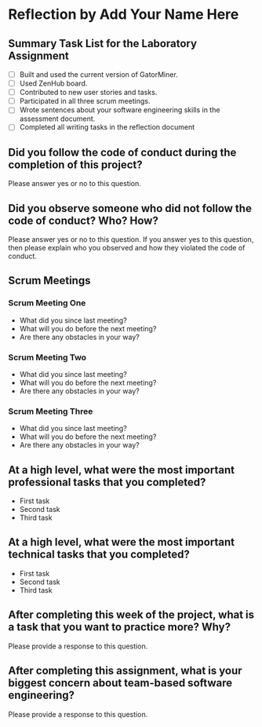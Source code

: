 # Reflection by Add Your Name Here

## Summary Task List for the Laboratory Assignment

- [ ] Built and used the current version of GatorMiner.
- [ ] Used ZenHub board.
- [ ] Contributed to new user stories and tasks.
- [ ] Participated in all three scrum meetings.
- [ ] Wrote sentences about your software engineering skills in the assessment document.
- [ ] Completed all writing tasks in the reflection document

## Did you follow the code of conduct during the completion of this project?

Please answer yes or no to this question.

## Did you observe someone who did not follow the code of conduct? Who? How?

Please answer yes or no to this question. If you answer yes to this question,
then please explain who you observed and how they violated the code of conduct.

## Scrum Meetings

### Scrum Meeting One

- What did you since last meeting?
- What will you do before the next meeting?
- Are there any obstacles in your way?

### Scrum Meeting Two

- What did you since last meeting?
- What will you do before the next meeting?
- Are there any obstacles in your way?

### Scrum Meeting Three

- What did you since last meeting?
- What will you do before the next meeting?
- Are there any obstacles in your way?

## At a high level, what were the most important professional tasks that you completed?

- First task
- Second task
- Third task

## At a high level, what were the most important technical tasks that you completed?

- First task
- Second task
- Third task

## After completing this week of the project, what is a task that you want to practice more? Why?

Please provide a response to this question.

## After completing this assignment, what is your biggest concern about team-based software engineering?

Please provide a response to this question.

